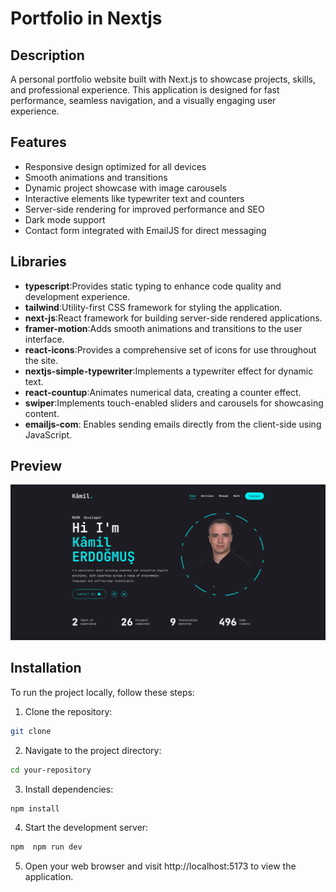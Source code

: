 # Portfolio in Nextjs

## Description

A personal portfolio website built with Next.js to showcase projects, skills, and professional experience. This application is designed for fast performance, seamless navigation, and a visually engaging user experience.

## Features

- Responsive design optimized for all devices
- Smooth animations and transitions
- Dynamic project showcase with image carousels
- Interactive elements like typewriter text and counters
- Server-side rendering for improved performance and SEO
- Dark mode support
- Contact form integrated with EmailJS for direct messaging

## Libraries

- **typescript**:Provides static typing to enhance code quality and development experience.
- **tailwind**:Utility-first CSS framework for styling the application.
- **next-js**:React framework for building server-side rendered applications.
- **framer-motion**:Adds smooth animations and transitions to the user interface.
- **react-icons**:Provides a comprehensive set of icons for use throughout the site.
- **nextjs-simple-typewriter**:Implements a typewriter effect for dynamic text.
- **react-countup**:Animates numerical data, creating a counter effect.
- **swiper**:Implements touch-enabled sliders and carousels for showcasing content.
- **emailjs-com**: Enables sending emails directly from the client-side using JavaScript.

## Preview

![ ](/public/assets/Portfolio-GIF.gif)

## Installation

To run the project locally, follow these steps:

1. Clone the repository:

```bash
git clone
```

2. Navigate to the project directory:

```bash
cd your-repository
```

3. Install dependencies:

```bash
npm install
```

4. Start the development server:

```bash
npm  npm run dev
```

5. Open your web browser and visit http://localhost:5173 to view the application.
